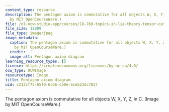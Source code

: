 ```yaml
---
content_type: resource
description: The pentagon axiom is commutative for all objects W, X, Y, Z, in C. (Image
  by MIT OpenCourseWare.)
file: /ol-ocw-studio-app/courses/18-769-topics-in-lie-theory-tensor-categories-spring-2009/c212cf7565f06c66ca8eece523dc7837_18-769s09.jpg
file_size: 12809
file_type: image/jpeg
image_metadata:
  caption: The pentagon axiom is commutative for all objects W, X, Y, Z, in C. (Image
    by MIT OpenCourseWare.)
  credit: ''
  image-alt: Pentagon axiom diagram
learning_resource_types: []
license: https://creativecommons.org/licenses/by-nc-sa/4.0/
ocw_type: OCWImage
resourcetype: Image
title: Pentagon axiom diagram
uid: c212cf75-65f0-6c66-ca8e-ece523dc7837
---
```

The pentagon axiom is commutative for all objects W, X, Y, Z, in C. (Image by MIT OpenCourseWare.)